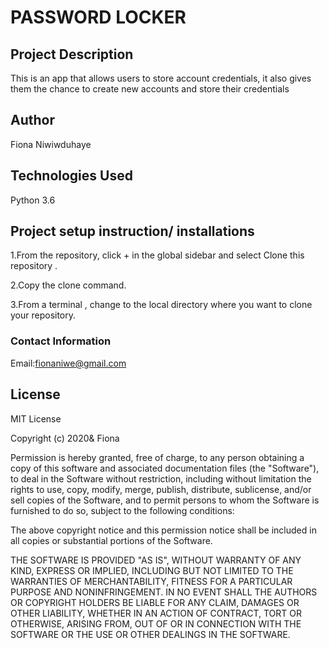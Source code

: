 # PASSWORD LOCKER

## Project Description
This is an app that allows users to store account credentials, it also gives them the chance to
create new accounts and store their credentials
## Author
Fiona Niwiwduhaye
## Technologies Used
Python 3.6

## Project setup instruction/ installations

1.From the repository, click + in the global sidebar and select Clone this repository .

2.Copy the clone command.

3.From a terminal , change to the local directory where you want to clone your repository.


### Contact Information
Email:fionaniwe@gmail.com

## License
MIT License

Copyright (c) 2020& Fiona

Permission is hereby granted, free of charge, to any person obtaining a copy of this software and associated documentation files 
(the "Software"), to deal in the Software without restriction, including without limitation the rights to use, copy, modify, merge, 
publish, distribute, sublicense, and/or sell copies of the Software, and to permit persons to whom the Software is furnished to do so, 
subject to the following conditions:

The above copyright notice and this permission notice shall be included in all copies or substantial portions of the Software.

THE SOFTWARE IS PROVIDED "AS IS", WITHOUT WARRANTY OF ANY KIND, EXPRESS OR IMPLIED, INCLUDING BUT NOT LIMITED TO THE WARRANTIES OF MERCHANTABILITY, FITNESS FOR A PARTICULAR PURPOSE AND NONINFRINGEMENT. IN NO EVENT SHALL THE AUTHORS OR COPYRIGHT HOLDERS BE LIABLE FOR ANY CLAIM, DAMAGES OR OTHER LIABILITY, WHETHER IN AN ACTION OF CONTRACT, TORT OR OTHERWISE, ARISING FROM, OUT OF OR IN CONNECTION WITH THE SOFTWARE OR THE USE OR OTHER DEALINGS IN THE SOFTWARE.
